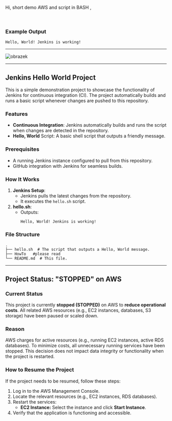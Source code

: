 Hi, short demo AWS and script in BASH , <br><br><br>

### Example Output
```
Hello, World! Jenkins is working!
```

---

![obrazek](https://github.com/user-attachments/assets/0e013691-78c5-4d0e-a015-90f19367ce2f)

---

## Jenkins Hello World Project

This is a simple demonstration project to showcase the functionality of Jenkins for continuous integration (CI). The project automatically builds and runs a basic script whenever changes are pushed to this repository.

### Features
- **Continuous Integration**: Jenkins automatically builds and runs the script when changes are detected in the repository.
- **Hello, World** Script: A basic shell script that outputs a friendly message.

### Prerequisites
- A running Jenkins instance configured to pull from this repository.
- GitHub integration with Jenkins for seamless builds.

### How It Works
1. **Jenkins Setup**:
   - Jenkins pulls the latest changes from the repository.
   - It executes the `hello.sh` script.
2. **hello.sh**:
   - Outputs:
     ```
     Hello, World! Jenkins is working!
     ```

### File Structure
```
.
├── hello.sh  # The script that outputs a Hello, World message.
├── HowTo   #please read
└── README.md  # This file.
```



---



## Project Status: "STOPPED" on AWS

### Current Status
This project is currently **stopped (STOPPED)** on AWS to **reduce operational costs**. All related AWS resources (e.g., EC2 instances, databases, S3 storage) have been paused or scaled down.

### Reason
AWS charges for active resources (e.g., running EC2 instances, active RDS databases). To minimize costs, all unnecessary running services have been stopped. This decision does not impact data integrity or functionality when the project is restarted.

### How to Resume the Project
If the project needs to be resumed, follow these steps:
1. Log in to the AWS Management Console.
2. Locate the relevant resources (e.g., EC2 instances, RDS databases).
3. Restart the services:
   - **EC2 Instance:** Select the instance and click **Start Instance**.   
4. Verify that the application is functioning and accessible.




   








